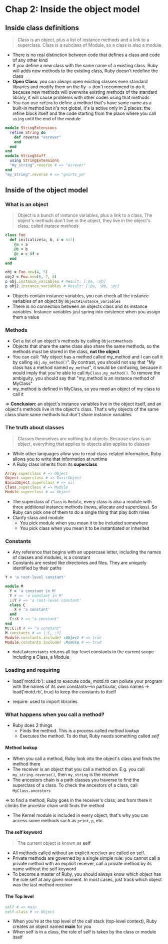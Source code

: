 # Chap 2: Inside the object model

## Inside class definitions

> Class is an object, plus a list of instance methods and a link to a superclass. Class is a subclass of Module, so a class is also a module

- There is no real distinction between code that defines a class and code of any other kind
- If you define a new class with the same name of a existing class. Ruby will adds new methods to the existing class, Ruby doesn't redefine the class
- **Open Class**: you can always open existing classes even standard libraries and modify them on the fly -> don't recommend to do it because new methods will overwrite existing methods of the standard library, it will cause problems with other codes using that methods
- You can use `refine` to define a method that's have same name as a built-in method but it's not global, it's is active only in 2 places: the refine block itself and the code starting from the place where you call `using` until the end of the module

```ruby
module StringExtensions
  refine String do
    def reverse "esrever"
    end
  end
end
module StringStuff
  using StringExtensions
  "my_string".reverse # => "esrever"
end
"my_string".reverse # => "gnirts_ym"
```

## Inside of the object model

### What is an object

> Object is a bunch of instance variables, plus a link to a class, The object's methods don't live in the object, they live in the object's class, called _instace methods_

```ruby
class Foo
  def initialize(a, b, c = nil)
    @a = a
    @b = b
    @c = c if c
  end
end

obj = Foo.new(4, 5)
obj2 = Foo.new(6, 7, 8)
p obj.instance_variables # Result: [:@a, :@b]
p obj2.instance_variables # Result: [:@a, :@b, :@c]
```

- Objects contain instance variables, you can check all the instance variables of an object by `Object#instance_variables`
- There is no connection between an objects class and its instance variables. Instance variables just spring into existence when you assign them a value

### Methods

- Get a list of an object's methods by calling `Object#methods`
- Objects that share the same class also share the same methods, so the methods must be stored in the class, **not the object**
- You can call: "My object has a method called my_method and I can call it by calling `obj.my_method()`". By contrast, you should not say that "My class has a method named `my_method`", it would be confusing, because it would imply that you're able to call `MyClass.my_method()`. To remove the ambiguity, you should say that "my_method is an instance method of MyClass"
- my_method is defined in MyClass, so you need an object of my class to call it

=> **Conclusion:** an object's instance variables live in the object itself, and an object's methods live in the object's class. That's why objects of the same class share same methods but don't share instance variables

### The truth about classes

> Classes themselves are nothing but objects. Because class is an object, everything that applies to objects also applies to classes

- While other languages allow you to read class-related information, Ruby allows you to write that information at runtime
- A Ruby class inherits from its **superclass**

```ruby
Array.superclass # => Object
Object.superclass # => BasicObject
BasicObject.superclass # => nil
Class.superclass # => Module
Module.superclass # => Object
```

- The superclass of `Class` is `Module`, every class is also a module with three additional instance methods (news, allocate and superclass). So Ruby can pick one of them to do a single thing that play both roles
- Clarify class and module
  - You pick module when you mean it to be included somewhere
  - You pick class when you mean it to be instantiated or inherited

### Constants

- Any reference that begins with an uppercase letter, including the names of classes and modules, is a constant
- Constants are nested like directories and files. They are uniquely identified by their paths

```ruby
Y = 'a root-level constant'

module M
  Y = 'a constant in M'
  Y # => 'a constant in M'
  ::Y # => 'a root-level constant'
  class C
    X = 'a constant'
  end
  C::X # => "a constant"
end
M::C::X # => "a constant"
M.constants # => [:C, :Y]
Module.constants.include? :Object # => true
Module.constants.include? :Module # => true
```

- `Module#constants` returns all top-level constants in the current scope including a Class, a Module

### Loading and requiring

- load('motd.rb'): used to execute code, motd.rb can pollute your program with the names of its own constants—in particular, class names -> load('motd.rb', true) to keep the constants to itself

- require: used to import libraries

### What happens when you call a method?

- Ruby does 2 things
  - Finds the method. This is a process called _method lookup_
  - Executes the method. To do that, Ruby needs something called _self_

#### Method lookup

- When you call a method, Ruby look into the object's class and finds the method there
- The receiver is an object that you call a method on. E.g. you call `my_string.reverse()`, then `my_string` is the receiver
- The ancestors chain is a path classes you traverse to find the superclass of a class. To check the ancestors of a class, call `MyClass.ancestors`

=> to find a method, Ruby goes in the receiver's class, and from there it climbs the ancestor chain until finds the method

- The Kernel module is included in every object, that's why you can access some methods such as `print`, `p`, etc.

#### The self keyword

> The current object is known as **self**

- All methods called without an explicit receiver are called on self.
- Private methods are governed by a single simple rule: you cannot call a private method with an explicit receiver, call a private method by its name without the self keyword
- To become a master of Ruby, you should always know which object has the role self at any given moment. In most cases, just track which object was the last method receiver

#### The Top level

```ruby
self # => main
self.class # => Object
```

- When you're at the top level of the call stack (top-level context), Ruby creates an object named **main** for you
- When self is in a class, the role of self is taken by the class or module itself
